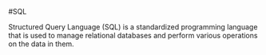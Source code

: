 #SQL

Structured Query Language (SQL) is a standardized programming language that is used to manage relational databases and perform various operations on the data in them.